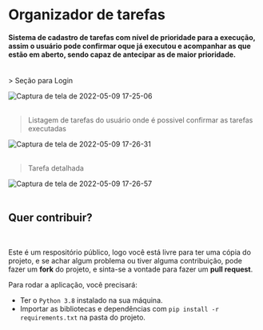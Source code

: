<h1> Organizador de tarefas </h1>
<h4> Sistema de cadastro de tarefas com nível de prioridade para a execução, assim o usuário pode confirmar oque já executou e acompanhar as que estão em aberto, sendo capaz de antecipar as de maior prioridade.</h4>
<br>
> Seção para Login

![Captura de tela de 2022-05-09 17-25-06](https://user-images.githubusercontent.com/99812176/167737503-457a4695-9cf7-4325-ae6b-772feb004a2f.png)
<br><br>
> Listagem de tarefas do usuário onde é possivel confirmar as tarefas executadas

![Captura de tela de 2022-05-09 17-26-31](https://user-images.githubusercontent.com/99812176/167737633-7272bfbe-dd2d-49c1-b0c7-dfbc3936eb4e.png)
<br><br>

> Tarefa detalhada

![Captura de tela de 2022-05-09 17-26-57](https://user-images.githubusercontent.com/99812176/167737694-344cca56-8b6a-4b8b-94bf-6044669cea17.png)
<br><br>

<h2> Quer contribuir?</h2>
 <br>
 
 Este é um respositório público, logo você está livre para ter uma cópia do projeto,  e se achar algum problema ou tiver alguma contribuição, pode fazer um **fork** do projeto, e sinta-se a vontade para fazer um **pull request**.

 Para rodar a aplicação, você precisará:
   - Ter o <code>Python 3.8</code> instalado na sua máquina.
   - Importar as bibliotecas e dependências com <code>pip install -r requirements.txt</code> na pasta do projeto.
